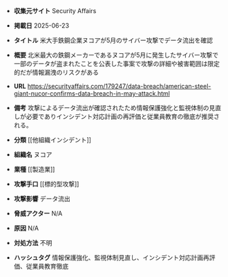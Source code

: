 - **収集元サイト**
Security Affairs

- **掲載日**
2025-06-23

- **タイトル**
米大手鉄鋼企業ヌコアが5月のサイバー攻撃でデータ流出を確認

- **概要**
北米最大の鉄鋼メーカーであるヌコアが5月に発生したサイバー攻撃で一部のデータが盗まれたことを公表した事案で攻撃の詳細や被害範囲は限定的だが情報漏洩のリスクがある

- **URL**
https://securityaffairs.com/179247/data-breach/american-steel-giant-nucor-confirms-data-breach-in-may-attack.html

- **備考**
攻撃によるデータ流出が確認されたため情報保護強化と監視体制の見直しが必要でありインシデント対応計画の再評価と従業員教育の徹底が推奨される。

- **分類**
[[他組織インシデント]]

- **組織名**
ヌコア

- **業種**
[[製造業]]

- **攻撃手口**
[[標的型攻撃]]

- **攻撃影響**
データ流出

- **脅威アクター**
N/A

- **原因**
N/A

- **対処方法**
不明

- **ハッシュタグ**
情報保護強化、監視体制見直し、インシデント対応計画再評価、従業員教育徹底
